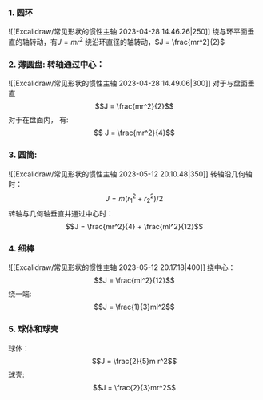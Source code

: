 ### 1. 圆环
![[Excalidraw/常见形状的惯性主轴 2023-04-28 14.46.26|250]]
绕与环平面垂直的轴转动，有$J = mr^2$
绕沿环直径的轴转动，$J = \frac{mr^2}{2}$

### 2. 薄圆盘: 转轴通过中心： 
![[Excalidraw/常见形状的惯性主轴 2023-04-28 14.49.06|300]]
对于与盘面垂直
$$J = \frac{mr^2}{2}$$
对于在盘面内， 有:
$$ J = \frac{mr^2}{4}$$
### 3. 圆筒: 
![[Excalidraw/常见形状的惯性主轴 2023-05-12 20.10.48|350]]
转轴沿几何轴时：
$$J = m(r_1^2 + r_2^2)/2$$
转轴与几何轴垂直并通过中心时：
$$J = \frac{mr^2}{4} + \frac{ml^2}{12}$$
### 4. 细棒
![[Excalidraw/常见形状的惯性主轴 2023-05-12 20.17.18|400]]
绕中心：
$$J = \frac{ml^2}{12}$$
绕一端: 
$$J = \frac{1}{3}ml^2$$
### 5. 球体和球壳
球体： 
$$J = \frac{2}{5}m r^2$$
球壳: 
$$J = \frac{2}{3}mr^2$$
